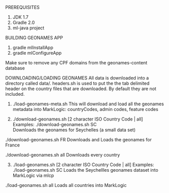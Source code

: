 PREREQUISITES
1) JDK 1.7 
2) Gradle 2.0
3) ml-java project

BUILDING GEONAMES APP
1) gradle mlInstallApp
2) gradle mlConfigureApp

Make sure to remove any CPF domains from the geonames-content database

DOWNLOADING/LOADING GEONAMES
All data is downloaded into a directory called data/.
headers.sh is used to put the the tab delimited header on the country files that are downloaded.  By default they are not included.  

1) ./load-geonames-meta.sh
This will download and load all the geonames metadata into MarkLogic: countryCodes, admin codes, feature codes

2) ./download-geonames.sh [2 character ISO Country Code | all]
Examples: 
./download-geonames.sh SC  
Downloads the geonames for Seychelles (a small data set)

./download-geonames.sh FR
Downloads and Loads the geonames for France

./download-geonames.sh all
Downloads every country

3) ./load-geonames.sh [2 character ISO Country Code | all]
Examples:
./load-geonames.sh SC 
Loads the Seychellles geonames dataset into MarkLogic via mlcp

./load-geonames.sh all
Loads all countries into MarkLogic

